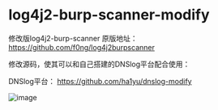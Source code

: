 # log4j2-burp-scanner-modify

修改版log4j2-burp-scanner
原版地址：https://github.com/f0ng/log4j2burpscanner

修改源码，使其可以和自己搭建的DNSlog平台配合使用：

DNSlog平台：
https://github.com/ha1yu/dnslog-modify

![image](https://github.com/ha1yu/log4j2-burp-scanner-modify/assets/59911588/8bf0a353-ba4b-4aa6-875e-83ef06ae8481)
